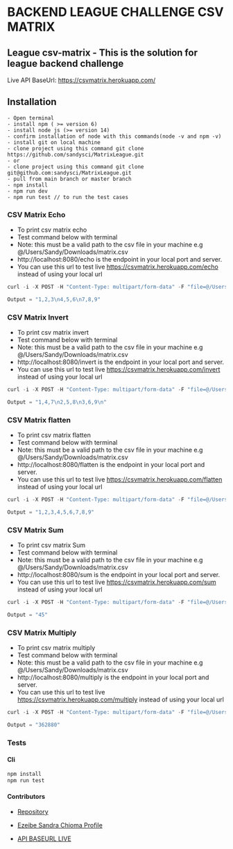 BACKEND LEAGUE CHALLENGE CSV MATRIX 
===========
League csv-matrix - This is the solution for league backend challenge
---------------
Live API BaseUrl: https://csvmatrix.herokuapp.com/

## Installation
```
- Open terminal
- install npm ( >= version 6)
- install node js (>= version 14)
- confirm installation of node with this commands(node -v and npm -v)
- install git on local machine
- clone project using this command git clone https://github.com/sandysci/MatrixLeague.git
- or 
- clone project using this command git clone git@github.com:sandysci/MatrixLeague.git
- pull from main branch or master branch 
- npm install
- npm run dev 
- npm run test // to run the test cases 

```


### CSV Matrix Echo  
- To print csv matrix echo
- Test command below with terminal 
- Note: this must be a valid path to the csv file in your machine e.g @/Users/Sandy/Downloads/matrix.csv
- http://localhost:8080/echo is the endpoint in your local port and server.
- You can use this url to test live https://csvmatrix.herokuapp.com/echo instead of using your local url
```javascript
curl -i -X POST -H "Content-Type: multipart/form-data" -F "file=@/Users/Sandy/Downloads/matrix.csv" http://localhost:8080/echo

Output = "1,2,3\n4,5,6\n7,8,9"
```
### CSV Matrix Invert  
- To print csv matrix invert
- Test command below with terminal 
- Note: this must be a valid path to the csv file in your machine e.g @/Users/Sandy/Downloads/matrix.csv
- http://localhost:8080/invert is the endpoint in your local port and server.
- You can use this url to test live https://csvmatrix.herokuapp.com/invert instead of using your local url
```javascript
curl -i -X POST -H "Content-Type: multipart/form-data" -F "file=@/Users/Sandy/Downloads/matrix.csv" http://localhost:8080/invert

Output = "1,4,7\n2,5,8\n3,6,9\n"
```

### CSV Matrix flatten  
- To print csv matrix flatten
- Test command below with terminal 
- Note: this must be a valid path to the csv file in your machine e.g @/Users/Sandy/Downloads/matrix.csv
- http://localhost:8080/flatten is the endpoint in your local port and server.
- You can use this url to test live https://csvmatrix.herokuapp.com/flatten instead of using your local url
```javascript
curl -i -X POST -H "Content-Type: multipart/form-data" -F "file=@/Users/Sandy/Downloads/matrix.csv" http://localhost:8080/flatten

Output = "1,2,3,4,5,6,7,8,9"
```

### CSV Matrix Sum  
- To print csv matrix Sum
- Test command below with terminal 
- Note: this must be a valid path to the csv file in your machine e.g @/Users/Sandy/Downloads/matrix.csv
- http://localhost:8080/sum is the endpoint in your local port and server.
- You can use this url to test live https://csvmatrix.herokuapp.com/sum instead of using your local url
```javascript
curl -i -X POST -H "Content-Type: multipart/form-data" -F "file=@/Users/Sandy/Downloads/matrix.csv" http://localhost:8080/sum

Output = "45"
```

### CSV Matrix Multiply  
- To print csv matrix multiply
- Test command below with terminal 
- Note: this must be a valid path to the csv file in your machine e.g @/Users/Sandy/Downloads/matrix.csv
- http://localhost:8080/multiply is the endpoint in your local port and server.
- You can use this url to test live https://csvmatrix.herokuapp.com/multiply instead of using your local url
```javascript
curl -i -X POST -H "Content-Type: multipart/form-data" -F "file=@/Users/Sandy/Downloads/matrix.csv" http://localhost:8080/multiply

Output = "362880"
```

### Tests
#### Cli
```bash
npm install
npm run test
```

#### Contributors

- [Repository](https://github.com/sandysci/MatrixLeague.git)

- [Ezeibe Sandra Chioma Profile](https://queenofcodes.herokuapp.com)

- [API BASEURL LIVE](https://csvmatrix.herokuapp.com/)
